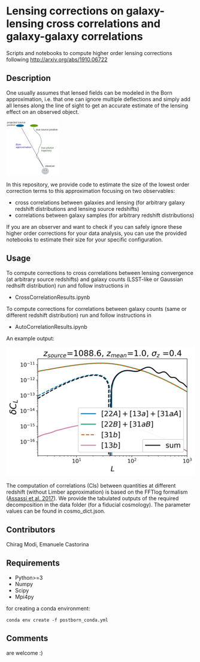 # Lensing corrections on galaxy-lensing cross correlations and galaxy-galaxy correlations 

Scripts and notebooks to compute higher order lensing corrections following http://arxiv.org/abs/1910.06722

## Description
One usually assumes that lensed fields can be modeled in the Born approximation, i.e. that one can ignore multiple deflections and simply add all lenses along the line of sight to get an accurate estimate of the lensing effect on an observed object.

![postborn_plot](/plots/lensing_illu.png)


In this repository, we provide code to estimate the size of the lowest order correction terms to this approximation focusing on two observables:
- cross correlations between galaxies and lensing (for arbitrary galaxy redshift distributions and lensing source redshifts)
- correlations between galaxy samples (for arbitrary redshift distributions)

If you are an observer and want to check if you can safely ignore these higher order corrections for your data analysis, you can use the provided notebooks to estimate their size for your specific configuration.

## Usage
To compute corrections to cross correlations between lensing convergence (at arbitrary source redshifts) and galaxy counts (LSST-like or Gaussian redhsift distribution) run and follow instructions in
- CrossCorrelationResults.ipynb

To compute corrections for correlations between galaxy counts (same or different redshift distribution) run and follow instructions in
- AutoCorrelationResults.ipynb

An example output:  

![lensing_corrections](/plots/gaussgal_z10_sigma4_cmblens_simple_bias_zmax10886/4paper/postbornterms_gaussgal_z10_sigma4_cmblens_simple_bias_zmax10886.png)

The computation of correlations (Cls) between quantities at different redshift (without Limber approximation) is based on the FFTlog formalism ([Assassi et al. 2017](https://arxiv.org/pdf/1705.05022.pdf)). We provide the tabulated outputs of the required decomposition in the data folder (for a fiducial cosmology). The parameter values can be found in cosmo_dict.json.


## Contributors
Chirag Modi, Emanuele Castorina

## Requirements
- Python>=3
- Numpy
- Scipy
- Mpi4py  

for creating a conda environment:  
```
conda env create -f postborn_conda.yml
```

## Comments
are welcome :)

